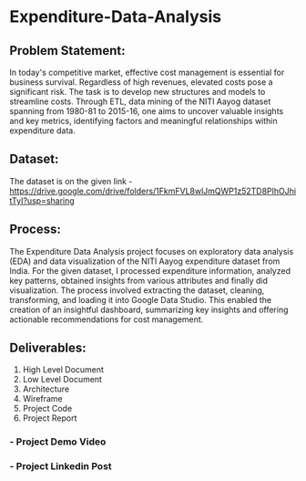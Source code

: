 # Expenditure-Data-Analysis

## Problem Statement:
In today's competitive market, effective cost management is essential for business survival. Regardless of high revenues, elevated costs pose a significant risk. The task is to develop new structures and models to streamline costs. Through ETL, data mining of the NITI Aayog dataset spanning from 1980-81 to 2015-16, one aims to uncover valuable insights and key metrics, identifying factors and meaningful relationships within expenditure data.

## Dataset:
The dataset is on the given link -   \
https://drive.google.com/drive/folders/1FkmFVL8wlJmQWP1z52TD8PlhOJhitTyI?usp=sharing

## Process:
The Expenditure Data Analysis project focuses on exploratory data analysis (EDA) and data visualization of the NITI Aayog expenditure dataset from India. For the given dataset, I processed expenditure information, analyzed key patterns, obtained insights from various attributes and finally did visualization. The process involved extracting the dataset, cleaning, transforming, and loading it into Google Data Studio. This enabled the creation of an insightful dashboard, summarizing key insights and offering actionable recommendations for cost management.

## Deliverables:
1. High Level Document
2. Low Level Document
3. Architecture
4. Wireframe
5. Project Code
6. Project Report

>
### - Project Demo Video 
### - Project Linkedin Post
